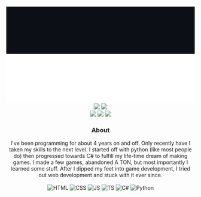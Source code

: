 <div align="center">
  
  ![Dark](https://github.com/tysed1/tysed1/blob/main/github-dark.gif#gh-dark-mode-only)![Light](https://github.com/tysed1/tysed1/blob/main/github-light.gif#gh-light-mode-only)<br>
  ![](https://visitor-badge.laobi.icu/badge?page_id=tysed1.tysed1) ![](https://img.shields.io/github/followers/tysed1)
  <br><a href="https://discord.com/users/318419802974715905"><img src="https://img.shields.io/badge/Discord-5865F2"></a> <a href="https://twitter.com/Tysed1"><img src="https://img.shields.io/badge/Twitter-1DA1F2"></a> <a href="https://www.youtube.com/channel/UCO8iJqbEP1gRKkZKewYXkGg"><img src="https://img.shields.io/badge/Youtube-FF0000"></a>

  ### About

  I've been programming for about 4 years on and off. Only recently have I taken my skills to the next level. I started off with python (like most people do) then progressed towards C# to fulfill my life-time dream of making games. I made a few games, abandoned A TON, but most importantly I learned some stuff. After I dipped my feet into game development, I tried out web development and stuck with it ever since.<br><br>
  ![HTML](https://img.shields.io/badge/HTML-informational?style=flat&logo=html5&color=gray)
  ![CSS](https://img.shields.io/badge/CSS-informational?style=flat&logo=css3&color=gray)
  ![JS](https://img.shields.io/badge/JavaScript-informational?style=flat&logo=javascript&color=gray)
  ![TS](https://img.shields.io/badge/TypeScript-informational?style=flat&logo=typescript&color=gray)
  ![C#](https://img.shields.io/badge/CSharp-informational?style=flat&logo=csharp&color=gray)
  ![Python](https://img.shields.io/badge/Python-informational?style=flat&logo=python&color=gray)
  
</div>

